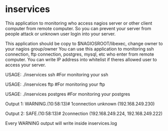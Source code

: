 # inservices
This application to monitoring who access nagios server or other client computer from remote computer. So you can prevent your server from people attack or unknown user login into your server.

This application should be copy to $NAGIOSROOT/libexec, change owner to your nagios group/owner
You can use this application to monitoring  ssh connection, ftp connection, postgres, mysql, etc who enter from remote computer. You can write IP address into whitelist if theres allowed user to access your server.

USAGE:  ./inservices ssh              #For monitoring your ssh

USAGE:  ./inservices ftp              #For monitoring your ftp

USAGE:  ./inservices postgres         #For monitoring your postgres

Output 1: WARNING.(10:58:13)# 1connection unknown (192.168.249.230)

Output 2: SAFE.(10:58:13)# 2connection (192.168.249.224, 192.168.249.222) 

Every WARNING output will write inside inservices.log

